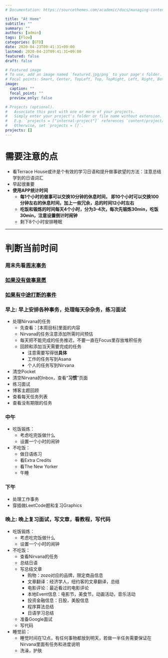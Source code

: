 ```yaml
---
# Documentation: https://sourcethemes.com/academic/docs/managing-content/

title: "At Home"
subtitle: ""
summary: ""
authors: [admin]
tags: [Flow]
categories: [GTD]
date: 2020-04-23T09:41:31+09:00
lastmod: 2020-04-23T09:41:31+09:00
featured: false
draft: false

# Featured image
# To use, add an image named `featured.jpg/png` to your page's folder.
# Focal points: Smart, Center, TopLeft, Top, TopRight, Left, Right, BottomLeft, Bottom, BottomRight.
image:
  caption: ""
  focal_point: ""
  preview_only: false

# Projects (optional).
#   Associate this post with one or more of your projects.
#   Simply enter your project's folder or file name without extension.
#   E.g. `projects = ["internal-project"]` references `content/project/deep-learning/index.md`.
#   Otherwise, set `projects = []`.
projects: []
---
```


# 需要注意的点

- 看Terrace House或许是个有效的学习日语和提升做事欲望的方法：注意总结学到的日语词汇
- 早起很重要
- **使用APP统计时间**
  - **每1个小时的做事可以交换10分钟的休息时间， 即10个小时可以交换100分钟左右的休息时间，加上一些冗余，总的时间12小时左右**
  - **吃饭和锻炼的时间每天4个小时，分为3-4次，每次先锻炼30min，吃饭30min，注意设置倒计时闹钟**
  - 剩下8个小时安排睡眠

------



# 判断当前时间

### 周末先看[周末事务](../weekends)

### [如果没有做事意愿](../none-todo)

### [如果有中途打断的事件](../interruption)

### 早上: 早上安排各种事务，处理每天杂杂务，**练习面试**

- 处理Nirvana的任务
  - 先查看：[本周目标]里面的内容
  - Nirvana的任务注意添加所需时间预估
  - 每天把不能完成的任务推迟，不要一直在Focus里存放堆积任务
  - 回顾和添加当天需要完成的任务
    - 注意需要写得很**具体**
    - 工作的任务写到Asana
    - 个人的任务写到Nirvana
- 清空Pocket
- 清空Nirvana的Inbox，查看“**习惯**”页面
- 练习面试
- 博客主题回顾
- 查看每天任务列表
- 查看没有期限的任务

### 中午

- 吃饭锻炼：
  - 考虑吃完饭做什么
  - 设置一个小时的闹钟
- 不吃饭：
  - 做日语练习
  - 看Extra Credits
  - 看The New Yorker
  - 午睡

### 下午

- 处理工作事务
- 穿插做LeetCode题和复习Graphics

### 晚上: 晚上复习面试，写文章，看教程，写代码

- 吃饭锻炼：
  - 考虑吃完饭做什么
  - 设置一个小时的闹钟
- 不吃饭：
  - 查看Nirvana的任务 
  - 总结日语 
  - 写总结文章
    - 购物：zozo对应的品牌，限定商品信息
    - 文章翻译：经济学人，纽约客的文章翻译，总结
    - 电影评论：最近看过的电影评论
    - 本地Event信息：电影节，美食节，动画活动，音乐活动
    - 投资金融信息：日股，美股信息
    - 程序算法总结
    - 日语学习总结
  - 准备Google面试  
  - 写代码   
- 睡觉前：
  - 睡觉时间在12点，有任何事物都放到明天，若做一半任务需要保证在Nirvana里面有任务和进度说明
  - 洗澡，护肤
